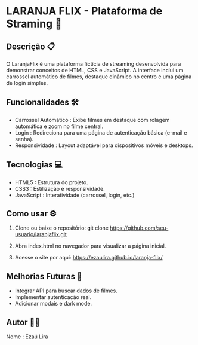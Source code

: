 # LARANJA FLIX - Plataforma de Straming 🎥

## Descrição 📋
O LaranjaFlix é uma plataforma fictícia de streaming desenvolvida para demonstrar conceitos de HTML, CSS e JavaScript. 
A interface inclui um carrossel automático de filmes, destaque dinâmico no centro e uma página de login simples.


## Funcionalidades 🛠
- Carrossel Automático : Exibe filmes em destaque com rolagem automática e zoom no filme central.
- Login : Redireciona para uma página de autenticação básica (e-mail e senha).
- Responsividade : Layout adaptável para dispositivos móveis e desktops.

## Tecnologias 💻
- HTML5 : Estrutura do projeto.
- CSS3 : Estilização e responsividade.
- JavaScript : Interatividade (carrossel, login, etc.)

## Como usar ⚙️
1. Clone ou baixe o repositório:
   git clone https://github.com/seu-usuario/laranjaflix.git
   
2. Abra index.html no navegador para visualizar a página inicial.
   
3. Acesse o site por aqui:  https://ezaulira.github.io/laranja-flix/


## Melhorias Futuras 🚀
- Integrar API para buscar dados de filmes.
- Implementar autenticação real.
- Adicionar modais e dark mode.


## Autor 👨‍💻
Nome : Ezaú Lira
